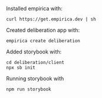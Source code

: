 Installed empirica with:

    curl https://get.empirica.dev | sh

Created deliberation app with:

    empirica create deliberation

Added storybook with:

    cd deliberation/client
    npx sb init

Running storybook with 

    npm run storybook

    
